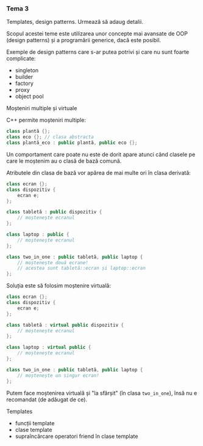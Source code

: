 ### Tema 3

Templates, design patterns. Urmează să adaug detalii.

Scopul acestei teme este utilizarea unor concepte mai avansate de OOP (design patterns) și a programării generice, dacă este posibil.

Exemple de design patterns care s-ar putea potrivi și care nu sunt foarte complicate:
- singleton
- builder
- factory
- proxy
- object pool



Moșteniri multiple și virtuale

C++ permite moșteniri multiple:
```c++
class plantă {};
class eco {}; // clasa abstracta
class plantă_eco : public plantă, public eco {};
```

Un comportament care poate nu este de dorit apare atunci când clasele pe care le moștenim au o clasă de bază comună.

Atributele din clasa de bază vor apărea de mai multe ori în clasa derivată:
```c++
class ecran {};
class dispozitiv {
    ecran e;
};

class tabletă : public dispozitiv {
    // moștenește ecranul
};

class laptop : public {
    // moștenește ecranul
};

class two_in_one : public tabletă, public laptop {
    // moștenește două ecrane!
    // acestea sunt tabletă::ecran și laptop::ecran
};
```

Soluția este să folosim moștenire virtuală:
```c++
class ecran {};
class dispozitiv {
    ecran e;
};

class tabletă : virtual public dispozitiv {
    // moștenește ecranul
};

class laptop : virtual public {
    // moștenește ecranul
};

class two_in_one : public tabletă, public laptop {
    // moștenește un singur ecran!
};
```

Putem face moștenirea virtuală și "la sfârșit" (în clasa `two_in_one`), însă nu e recomandat (de adăugat de ce).



Templates
- funcții template
- clase template
- supraîncărcare operatori friend în clase template
